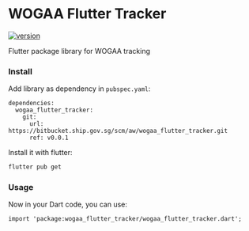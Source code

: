 # WOGAA Flutter Tracker
[![version](https://img.shields.io/badge/version-v0.0.1-green.svg)](https://semver.org)

Flutter package library for WOGAA tracking

### Install

Add library as dependency in `pubspec.yaml`:
```
dependencies:
  wogaa_flutter_tracker:
    git:
      url: https://bitbucket.ship.gov.sg/scm/aw/wogaa_flutter_tracker.git
      ref: v0.0.1
```

Install it with flutter:

```sh
flutter pub get
```

### Usage

Now in your Dart code, you can use:
```
import 'package:wogaa_flutter_tracker/wogaa_flutter_tracker.dart';
```